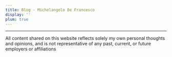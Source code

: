 ```yaml
---
title: Blog - Michelangelo De Francesco
display: ''
plum: true
---
```


<SubNav />

<ListPosts only-date type="blog" />

---
<div>
<div class="text-sm opacity-50 font-italic">
All content shared on this website reflects solely my own personal thoughts and opinions, and is not representative of any past, current, or future employers or affiliations
</div>

</div>